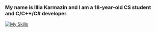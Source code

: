 ### My name is Illia Karmazin and I am a 18-year-old CS student and C/C++/C# developer.

[![My Skills](https://skillicons.dev/icons?i=c,cpp,cs,cmake,discord,github,linkedin,linux,powershell,mysql,html,css,visualstudio,vscode,wordpress,r,py,matlab,figma,dotnet,blender,arduino,unreal,unity)](https://skillicons.dev)
